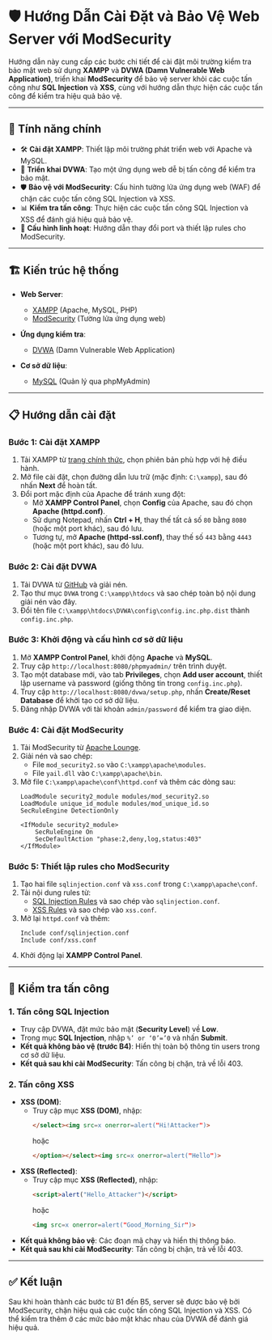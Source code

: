 # 🛡️ Hướng Dẫn Cài Đặt và Bảo Vệ Web Server với ModSecurity

Hướng dẫn này cung cấp các bước chi tiết để cài đặt môi trường kiểm tra bảo mật web sử dụng **XAMPP** và **DVWA (Damn Vulnerable Web Application)**, triển khai **ModSecurity** để bảo vệ server khỏi các cuộc tấn công như **SQL Injection** và **XSS**, cùng với hướng dẫn thực hiện các cuộc tấn công để kiểm tra hiệu quả bảo vệ.

---

## 🚀 Tính năng chính

- 🛠️ **Cài đặt XAMPP**: Thiết lập môi trường phát triển web với Apache và MySQL.  
- 📂 **Triển khai DVWA**: Tạo một ứng dụng web dễ bị tấn công để kiểm tra bảo mật.  
- 🛡️ **Bảo vệ với ModSecurity**: Cấu hình tường lửa ứng dụng web (WAF) để chặn các cuộc tấn công SQL Injection và XSS.  
- 📊 **Kiểm tra tấn công**: Thực hiện các cuộc tấn công SQL Injection và XSS để đánh giá hiệu quả bảo vệ.  
- 🔄 **Cấu hình linh hoạt**: Hướng dẫn thay đổi port và thiết lập rules cho ModSecurity.  

---

## 🏗️ Kiến trúc hệ thống

- **Web Server**:  
  - [XAMPP](https://www.apachefriends.org/) (Apache, MySQL, PHP)  
  - [ModSecurity](https://www.modsecurity.org/) (Tường lửa ứng dụng web)  

- **Ứng dụng kiểm tra**:  
  - [DVWA](https://github.com/digininja/DVWA) (Damn Vulnerable Web Application)  

- **Cơ sở dữ liệu**:  
  - [MySQL](https://www.mysql.com/) (Quản lý qua phpMyAdmin)  

---

## 📋 Hướng dẫn cài đặt

### Bước 1: Cài đặt XAMPP
1. Tải XAMPP từ [trang chính thức](https://www.apachefriends.org/download.html), chọn phiên bản phù hợp với hệ điều hành.
2. Mở file cài đặt, chọn đường dẫn lưu trữ (mặc định: `C:\xampp`), sau đó nhấn **Next** để hoàn tất.
3. Đổi port mặc định của Apache để tránh xung đột:
   - Mở **XAMPP Control Panel**, chọn **Config** của Apache, sau đó chọn **Apache (httpd.conf)**.
   - Sử dụng Notepad, nhấn **Ctrl + H**, thay thế tất cả số `80` bằng `8080` (hoặc một port khác), sau đó lưu.
   - Tương tự, mở **Apache (httpd-ssl.conf)**, thay thế số `443` bằng `4443` (hoặc một port khác), sau đó lưu.

### Bước 2: Cài đặt DVWA
1. Tải DVWA từ [GitHub](https://github.com/digininja/DVWA) và giải nén.
2. Tạo thư mục `DVWA` trong `C:\xampp\htdocs` và sao chép toàn bộ nội dung giải nén vào đây.
3. Đổi tên file `C:\xampp\htdocs\DVWA\config\config.inc.php.dist` thành `config.inc.php`.

### Bước 3: Khởi động và cấu hình cơ sở dữ liệu
1. Mở **XAMPP Control Panel**, khởi động **Apache** và **MySQL**.
2. Truy cập `http://localhost:8080/phpmyadmin/` trên trình duyệt.
3. Tạo một database mới, vào tab **Privileges**, chọn **Add user account**, thiết lập username và password (giống thông tin trong `config.inc.php`).
4. Truy cập `http://localhost:8080/dvwa/setup.php`, nhấn **Create/Reset Database** để khởi tạo cơ sở dữ liệu.
5. Đăng nhập DVWA với tài khoản `admin/password` để kiểm tra giao diện.

### Bước 4: Cài đặt ModSecurity
1. Tải ModSecurity từ [Apache Lounge](https://www.apachelounge.com/download/).
2. Giải nén và sao chép:
   - File `mod_security2.so` vào `C:\xampp\apache\modules`.
   - File `yail.dll` vào `C:\xampp\apache\bin`.
3. Mở file `C:\xampp\apache\conf\httpd.conf` và thêm các dòng sau:
   ```
   LoadModule security2_module modules/mod_security2.so
   LoadModule unique_id_module modules/mod_unique_id.so
   SecRuleEngine DetectionOnly

   <IfModule security2_module>
       SecRuleEngine On
       SecDefaultAction "phase:2,deny,log,status:403"
   </IfModule>
   ```

### Bước 5: Thiết lập rules cho ModSecurity
1. Tạo hai file `sqlinjection.conf` và `xss.conf` trong `C:\xampp\apache\conf`.
2. Tải nội dung rules từ:
   - [SQL Injection Rules](https://raw.githubusercontent.com/SEC642/modsec/master/rules/base_rules/modsecurity_crs_41_sql_injection_attacks.conf) và sao chép vào `sqlinjection.conf`.
   - [XSS Rules](https://raw.githubusercontent.com/SEC642/modsec/master/rules/base_rules/modsecurity_crs_41_xss_attacks.conf) và sao chép vào `xss.conf`.
3. Mở lại `httpd.conf` và thêm:
   ```
   Include conf/sqlinjection.conf
   Include conf/xss.conf
   ```
4. Khởi động lại **XAMPP Control Panel**.

---

## 🧪 Kiểm tra tấn công

### 1. Tấn công SQL Injection
- Truy cập DVWA, đặt mức bảo mật (**Security Level**) về **Low**.
- Trong mục **SQL Injection**, nhập `%’ or ‘0’=’0` và nhấn **Submit**.
- **Kết quả không bảo vệ (trước B4)**: Hiển thị toàn bộ thông tin users trong cơ sở dữ liệu.
- **Kết quả sau khi cài ModSecurity**: Tấn công bị chặn, trả về lỗi 403.

### 2. Tấn công XSS
- **XSS (DOM)**:
  - Truy cập mục **XSS (DOM)**, nhập:
    ```html
    </select><img src=x onerror=alert("Hi!Attacker")>
    ```
    hoặc
    ```html
    </option></select><img src=x onerror=alert("Hello")>
    ```
- **XSS (Reflected)**:
  - Truy cập mục **XSS (Reflected)**, nhập:
    ```html
    <script>alert("Hello_Attacker")</script>
    ```
    hoặc
    ```html
    <img src=x onerror=alert("Good_Morning_Sir")>
    ```
- **Kết quả không bảo vệ**: Các đoạn mã chạy và hiển thị thông báo.
- **Kết quả sau khi cài ModSecurity**: Tấn công bị chặn, trả về lỗi 403.

---

## ✅ Kết luận
Sau khi hoàn thành các bước từ B1 đến B5, server sẽ được bảo vệ bởi ModSecurity, chặn hiệu quả các cuộc tấn công SQL Injection và XSS. Có thể kiểm tra thêm ở các mức bảo mật khác nhau của DVWA để đánh giá hiệu quả.
